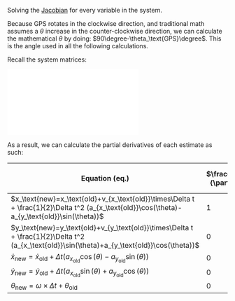 
Solving the [Jacobian](Jacobian%20Matrices.md) for every variable in the system.

Because GPS rotates in the clockwise direction, and traditional math assumes a $\theta$ increase in the counter-clockwise direction, we can calculate the mathematical $\theta$ by doing: $90\degree-\theta_\text{GPS}\degree$. This is the angle used in all the following calculations.

Recall the system matrices:

![](Extended%20Kalman%20Filter.md#System%20Matrices)

As a result, we can calculate the partial derivatives of each estimate as such:

| Equation ($\text{eq.}$)                                                                                                                        | $\frac{\partial\text{eq.}}{\partial x_\text{old}}$ | $\frac{\partial\text{eq.}}{\partial y_\text{old}}$ | $\frac{\partial\text{eq.}}{\partial \dot{x}_\text{old}}$ | $\frac{\partial\text{eq.}}{\partial \dot{y}_\text{old}}$ | $\frac{\partial\text{eq.}}{\partial \theta_\text{old}}$                             |
| ---------------------------------------------------------------------------------------------------------------------------------------------- | -------------------------------------------------- | -------------------------------------------------- | -------------------------------------------------------- | -------------------------------------------------------- | ----------------------------------------------------------------------------------- |
| $x_\text{new}=x_\text{old}+v_{x_\text{old}}\times\Delta t + \frac{1}{2}\Delta t^2 (a_{x_\text{old}}\cos(\theta)-a_{y_\text{old}}\sin(\theta))$ | 1                                                  | 0                                                  | $\Delta t$                                               | 0                                                        | $\frac{1}{2}\Delta t^2(-a_{x_\text{old}}\sin(\theta)-a_{y_\text{old}}\cos(\theta))$ |
| $y_\text{new}=y_\text{old}+v_{y_\text{old}}\times\Delta t + \frac{1}{2}\Delta t^2 (a_{x_\text{old}}\sin(\theta)+a_{y_\text{old}}\cos(\theta))$ | 0                                                  | 1                                                  | 0                                                        | $\Delta t$                                               | $\frac{1}{2}\Delta t^2(a_{x_\text{old}}\cos(\theta)-a_{y_\text{old}}\sin(\theta))$  |
| $\dot{x}_\text{new}=\dot{x}_\text{old}+\Delta t(a_{x_\text{old}}\cos(\theta)-a_{y_\text{old}}\sin(\theta))$                                    | 0                                                  | 0                                                  | 1                                                        | 0                                                        | $\Delta t(-a_{x_\text{old}}\sin(\theta)-a_{y_\text{old}}\cos(\theta))$              |
| $\dot{y}_\text{new}=\dot{y}_\text{old}+\Delta t(a_{x_\text{old}}\sin(\theta)+a_{y_\text{old}}\cos(\theta))$                                    | 0                                                  | 0                                                  | 0                                                        | 1                                                        | $\Delta t(a_{x_\text{old}}\cos(\theta)-a_{y_\text{old}}\sin(\theta))$               |
| $\theta_\text{new}=\omega\times\Delta t+ \theta_\text{old}$                                                                                    | 0                                                  | 0                                                  | 0                                                        | 0                                                        | 1                                                                                   |
